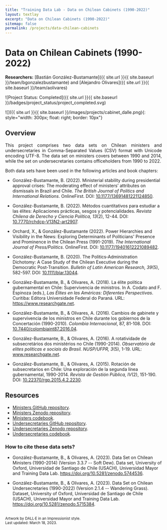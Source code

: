 ```yaml
---
title: "Training Data Lab - Data on Chilean Cabinets (1990-2022)"
layout: textlay
excerpt: "Data on Chilean Cabinets (1990-2022)"
sitemap: false
permalink: /projects/data-chilean-cabinets
---
```


# Data on Chilean Cabinets (1990-2022)

**Researchers:** [Bastián González-Bustamante]({{ site.url }}{{ site.baseurl }}/team/bgonzalezbustamante) and [Alejandro Olivares]({{ site.url }}{{ site.baseurl }}/team/aolivares)

![Project Status: Completed]({{ site.url }}{{ site.baseurl }}/badges/project_status/project_completed.svg)

![]({{ site.url }}{{ site.baseurl }}/images/projects/cabinet_dalle.png){: style="width: 300px; float: right; border: 10px"}

## Overview

<p align="justify">This project comprises two data sets on Chilean ministers and undersecretaries in Comma-Separated Values (CSV) format with Unicode encoding UTF-8. The data set on ministers covers between 1990 and 2014, while the set on undersecretaries contains officeholders from 1990 to 2022.</p>

<p align="justify">Both data sets have been used in the following articles and book chapters:</p>

- González-Bustamante, B. (2022). Ministerial stability during presidential approval crises: The moderating effect of ministers’ attributes on dismissals in Brazil and Chile. *The British Journal of Politics and International Relations*. OnlineFirst. DOI: <a href="https://doi.org/10.1177/13691481221124850" target="_blank">10.1177/13691481221124850</a>.

- González-Bustamante, B. (2022). Métodos cuantitativos para estudiar a las élites: Aplicaciones prácticas, sesgos y potencialidades. *Revista Chilena de Derecho y Ciencia Política, 13*(2), 12-44. DOI: <a href="https://doi.org/10.7770/rchdcp-V13N2-art2907" target="_blank">10.7770/rchdcp-V13N2-art2907</a>.

- Orchard, X., & González-Bustamante (2022). Power Hierarchies and Visibility in the News: Exploring Determinants of Politicians' Presence and Prominence in the Chilean Press (1991-2019). *The International Journal of Press/Politics*. OnlineFirst. DOI: <a href="https://doi.org/10.1177/19401612221089482" target="_blank">10.1177/19401612221089482</a>.

- González-Bustamante, B. (2020). The Politics‐Administration Dichotomy: A Case Study of the Chilean Executive during the Democratic Post‐Transition. *Bulletin of Latin American Research, 39*(5), 582-597. DOI: <a href="https://doi.org/10.1111/blar.13044" target="_blank">10.1111/blar.13044</a>.

- González-Bustamante, B., & Olivares, A. (2018). La élite política gubernamental en Chile: Supervivencia de ministros. In A. Codato and F. Espinoza (eds.), *Las Élites en las Américas: Diferentes Perspectivas*. Curitiba: Editora Universidade Federal do Paraná. URL: <a href="https://www.researchgate.net/publication/325699783_Elites_en_las_Americas_diferentes_perspectivas_Elites_in_the_Americas_Different_Perspectives" target="_blank">https://www.researchgate.net</a>.

- González-Bustamante, B., & Olivares, A. (2016). Cambios de gabinete y supervivencia de los ministros en Chile durante los gobiernos de la Concertación (1990-2010). *Colombia Internacional*, 87, 81-108. DOI: <a href="https://doi.org/10.7440/colombiaint87.2016.04" target="_blank">10.7440/colombiaint87.2016.04</a>.

- González-Bustamante, B., & Olivares, A. (2016). A rotatividade de subsecretários dos ministérios no Chile (1990-2014). *Observatório de elites políticas e sociais do Brasil. NUSP/UFPR, 3*(5), 1-19. URL: <a href="https://www.researchgate.net/publication/321993740_A_rotatividade_de_subsecretarios_dos_ministerios_no_Chile_1990-2014" target="_blank">www.researchgate.net</a>.

- González-Bustamante, B., & Olivares, A. (2015). Rotación de subsecretarios en Chile: Una exploración de la segunda línea gubernamental, 1990-2014. *Revista de Gestión Pública, IV*(2), 151-190. DOI: <a href="https://doi.org/10.22370/rgp.2015.4.2.2230" target="_blank">10.22370/rgp.2015.4.2.2230</a>.

## Resources

- <a href="https://github.com/bgonzalezbustamante/chilean-ministers" target="_blank">Ministers GitHub repository</a>.
- <a href="https://doi.org/10.5281/zenodo.5744536" target="_blank">Ministers Zenodo repository</a>.
- <a href="https://github.com/bgonzalezbustamante/chilean-ministers/blob/main/docs/codebook_ministers.pdf" target="_blank">Ministers codebook</a>.
- <a href="https://github.com/bgonzalezbustamante/chilean-undersecretaries" target="_blank">Undersecretaries GitHub repository</a>.
- <a href="https://doi.org/10.5281/zenodo.5715384" target="_blank">Undersecretaries Zenodo repository</a>.
- <a href="https://github.com/bgonzalezbustamante/chilean-undersecretaries/blob/main/docs/codebook_undersecretaries.pdf" target="_blank">Undersecretaries codebook</a>.

### How to cite these data sets?

- González-Bustamante, B., & Olivares, A. (2023). Data Set on Chilean Ministers (1990-2014) (Version 3.3.7 -- Soft Dew). Data set, University of Oxford, Universidad de Santiago de Chile (USACH), Universidad Mayor and Training Data Lab. <a href="https://doi.org/10.5281/zenodo.5744536" target="_blank">https://doi.org/10.5281/zenodo.5744536</a>.

- González-Bustamante, B., & Olivares, A. (2023). Data Set on Chilean Undersecretaries (1990-2022) (Version 2.1.4 -- Wandering Grass). Dataset, University of Oxford, Universidad de Santiago de Chile (USACH), Universidad Mayor and Training Data Lab. <a href="https://doi.org/10.5281/zenodo.5715384" target="_blank">https://doi.org/10.5281/zenodo.5715384</a>.

<br />
<small>Artwork by DALL·E in an Impressionist style.</small><br />
<small>Last updated: March 18, 2023.</small>
